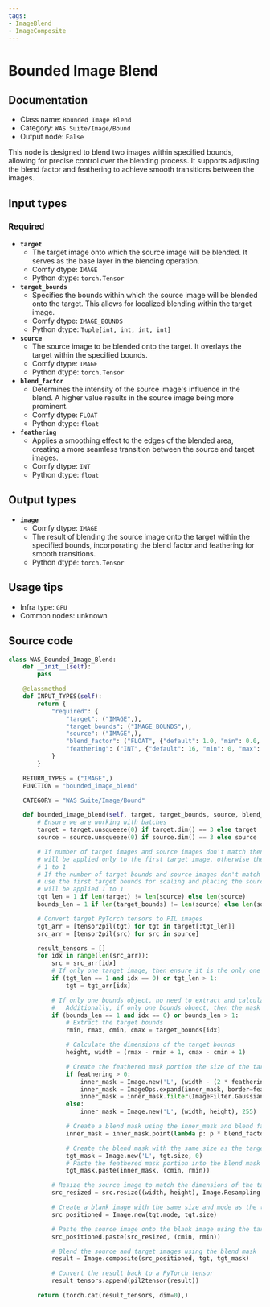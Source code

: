```yaml
---
tags:
- ImageBlend
- ImageComposite
---
```


# Bounded Image Blend
## Documentation
- Class name: `Bounded Image Blend`
- Category: `WAS Suite/Image/Bound`
- Output node: `False`

This node is designed to blend two images within specified bounds, allowing for precise control over the blending process. It supports adjusting the blend factor and feathering to achieve smooth transitions between the images.
## Input types
### Required
- **`target`**
    - The target image onto which the source image will be blended. It serves as the base layer in the blending operation.
    - Comfy dtype: `IMAGE`
    - Python dtype: `torch.Tensor`
- **`target_bounds`**
    - Specifies the bounds within which the source image will be blended onto the target. This allows for localized blending within the target image.
    - Comfy dtype: `IMAGE_BOUNDS`
    - Python dtype: `Tuple[int, int, int, int]`
- **`source`**
    - The source image to be blended onto the target. It overlays the target within the specified bounds.
    - Comfy dtype: `IMAGE`
    - Python dtype: `torch.Tensor`
- **`blend_factor`**
    - Determines the intensity of the source image's influence in the blend. A higher value results in the source image being more prominent.
    - Comfy dtype: `FLOAT`
    - Python dtype: `float`
- **`feathering`**
    - Applies a smoothing effect to the edges of the blended area, creating a more seamless transition between the source and target images.
    - Comfy dtype: `INT`
    - Python dtype: `float`
## Output types
- **`image`**
    - Comfy dtype: `IMAGE`
    - The result of blending the source image onto the target within the specified bounds, incorporating the blend factor and feathering for smooth transitions.
    - Python dtype: `torch.Tensor`
## Usage tips
- Infra type: `GPU`
- Common nodes: unknown


## Source code
```python
class WAS_Bounded_Image_Blend:
    def __init__(self):
        pass

    @classmethod
    def INPUT_TYPES(self):
        return {
            "required": {
                "target": ("IMAGE",),
                "target_bounds": ("IMAGE_BOUNDS",),
                "source": ("IMAGE",),
                "blend_factor": ("FLOAT", {"default": 1.0, "min": 0.0, "max": 1.0}),
                "feathering": ("INT", {"default": 16, "min": 0, "max": 0xffffffffffffffff}),
            }
        }

    RETURN_TYPES = ("IMAGE",)
    FUNCTION = "bounded_image_blend"

    CATEGORY = "WAS Suite/Image/Bound"

    def bounded_image_blend(self, target, target_bounds, source, blend_factor, feathering):
        # Ensure we are working with batches
        target = target.unsqueeze(0) if target.dim() == 3 else target
        source = source.unsqueeze(0) if source.dim() == 3 else source

        # If number of target images and source images don't match then all source images
        # will be applied only to the first target image, otherwise they will be applied
        # 1 to 1
        # If the number of target bounds and source images don't match then all sourcess will
        # use the first target bounds for scaling and placing the source images, otherwise they
        # will be applied 1 to 1
        tgt_len = 1 if len(target) != len(source) else len(source)
        bounds_len = 1 if len(target_bounds) != len(source) else len(source)

        # Convert target PyTorch tensors to PIL images
        tgt_arr = [tensor2pil(tgt) for tgt in target[:tgt_len]]
        src_arr = [tensor2pil(src) for src in source]

        result_tensors = []
        for idx in range(len(src_arr)):
            src = src_arr[idx]
            # If only one target image, then ensure it is the only one used
            if (tgt_len == 1 and idx == 0) or tgt_len > 1:
                tgt = tgt_arr[idx]

            # If only one bounds object, no need to extract and calculate more than once.
            #   Additionally, if only one bounds obuect, then the mask only needs created once
            if (bounds_len == 1 and idx == 0) or bounds_len > 1:
                # Extract the target bounds
                rmin, rmax, cmin, cmax = target_bounds[idx]

                # Calculate the dimensions of the target bounds
                height, width = (rmax - rmin + 1, cmax - cmin + 1)

                # Create the feathered mask portion the size of the target bounds
                if feathering > 0:
                    inner_mask = Image.new('L', (width - (2 * feathering), height - (2 * feathering)), 255)
                    inner_mask = ImageOps.expand(inner_mask, border=feathering, fill=0)
                    inner_mask = inner_mask.filter(ImageFilter.GaussianBlur(radius=feathering))
                else:
                    inner_mask = Image.new('L', (width, height), 255)

                # Create a blend mask using the inner_mask and blend factor
                inner_mask = inner_mask.point(lambda p: p * blend_factor)

                # Create the blend mask with the same size as the target image
                tgt_mask = Image.new('L', tgt.size, 0)
                # Paste the feathered mask portion into the blend mask at the target bounds position
                tgt_mask.paste(inner_mask, (cmin, rmin))

            # Resize the source image to match the dimensions of the target bounds
            src_resized = src.resize((width, height), Image.Resampling.LANCZOS)

            # Create a blank image with the same size and mode as the target
            src_positioned = Image.new(tgt.mode, tgt.size)

            # Paste the source image onto the blank image using the target bounds
            src_positioned.paste(src_resized, (cmin, rmin))

            # Blend the source and target images using the blend mask
            result = Image.composite(src_positioned, tgt, tgt_mask)

            # Convert the result back to a PyTorch tensor
            result_tensors.append(pil2tensor(result))

        return (torch.cat(result_tensors, dim=0),)

```
